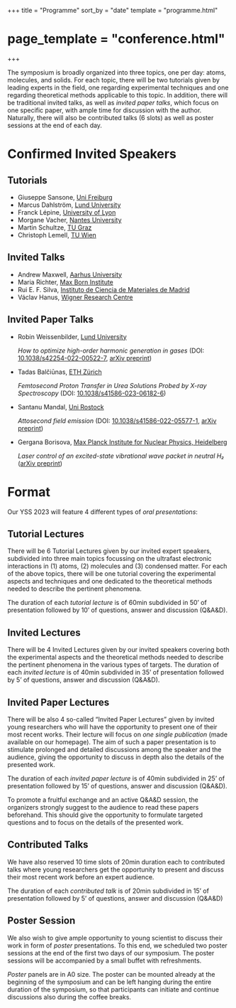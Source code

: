+++
title = "Programme"
sort_by = "date"
template = "programme.html"
# page_template = "conference.html"
+++

The symposium is broadly organized into three topics, one per day:
atoms, molecules, and solids. For each topic, there will be two
tutorials given by leading experts in the field, one regarding
experimental techniques and one regarding theoretical methods
applicable to this topic. In addition, there will be traditional
invited talks, as well as _invited paper talks_, which focus on one
specific paper, with ample time for discussion with the
author. Naturally, there will also be contributed talks (6 slots) as
well as poster sessions at the end of each day.

# Confirmed Invited Speakers

## Tutorials
- Giuseppe Sansone, [Uni Freiburg](https://www.atto.uni-freiburg.de/en)
- Marcus Dahlström, [Lund University](http://www.matfys.lth.se/staff/Marcus.Dahlstrom/index.html)
- Franck Lépine, [University of Lyon](https://ilm.univ-lyon1.fr/index.php?option=com_content&view=article&id=53)
- Morgane Vacher, [Nantes University](https://morganevacher.wordpress.com/)
- Martin Schultze, [TU Graz](https://www.tugraz.at/institute/iep/home/)
- Christoph Lemell, [TU Wien](http://concord.itp.tuwien.ac.at/~lemell/)

## Invited Talks

- Andrew Maxwell, [Aarhus University](https://asmaxwell.github.io/)
- Maria Richter, [Max Born Institute](https://mbi-berlin.de/p/mariarichter)
- Rui E. F. Silva, [Instituto de Ciencia de Materiales de Madrid](https://ruiefdasilva.wixsite.com/ruiefdasilva)
- Václav Hanus, [Wigner Research Centre](https://femtolab.hu/)

## Invited Paper Talks

- Robin Weissenbilder, [Lund University](https://www.atomic.physics.lu.se/research/attosecond-physics-from-lasers-to-applications/)

    _How to optimize high-order harmonic generation in gases_ (DOI:
    [10.1038/s42254-022-00522-7](https://doi.org/10.1038/s42254-022-00522-7),
    [arXiv preprint](https://arxiv.org/abs/2202.08202))

- Tadas Balčiūnas, [ETH Zürich](https://atto.ethz.ch/)

    _Femtosecond Proton Transfer in Urea Solutions Probed by X-ray
    Spectroscopy_ (DOI:
    [10.1038/s41586-023-06182-6](https://doi.org/10.1038/s41586-023-06182-6))

- Santanu Mandal, [Uni Rostock](https://www.xplab.physik.uni-rostock.de/)

    _Attosecond field emission_ (DOI:
    [10.1038/s41586-022-05577-1](https://doi.org/10.1038/s41586-022-05577-1),
    [arXiv preprint](https://arxiv.org/abs/2206.08895))

- Gergana Borisova, [Max Planck Institute for Nuclear Physics,
  Heidelberg](https://www.mpi-hd.mpg.de/mpi/en/research/scientific-divisions-and-groups/quantum-dynamicscontrol)

    _Laser control of an excited-state vibrational wave packet in
    neutral H₂_ ([arXiv preprint](https://arxiv.org/abs/2301.03908))

# Format

Our YSS 2023 will feature 4 different types of _oral presentations_:

## Tutorial Lectures

There will be 6 Tutorial Lectures given by our invited expert
speakers, subdivided into three main topics focussing on the ultrafast
electronic interactions in (1) atoms, (2) molecules and (3) condensed
matter. For each of the above topics, there will be one tutorial
covering the experimental aspects and techniques and one dedicated to
the theoretical methods needed to describe the pertinent phenomena.

The duration of each _tutorial lecture_ is of 60min subdivided in 50’ of
presentation followed by 10’ of questions, answer and discussion
(Q&A&D).

## Invited Lectures

There will be 4 Invited Lectures given by our invited speakers
covering both the experimental aspects and the theoretical methods
needed to describe the pertinent phenomena in the various types of
targets.  The duration of each _invited lecture_ is of 40min subdivided
in 35’ of presentation followed by 5’ of questions, answer and
discussion (Q&A&D).

## Invited Paper Lectures
There will be also 4 so-called “Invited Paper Lectures” given by
invited young researchers who will have the opportunity to present one
of their most recent works. Their lecture will focus on _one single
publication_ (made available on our homepage). The aim of such a paper
presentation is to stimulate prolonged and detailed discussions among
the speaker and the audience, giving the opportunity to discuss in
depth also the details of the presented work.

The duration of each _invited paper lecture_ is of 40min subdivided in
25’ of presentation followed by 15’ of questions, answer and
discussion (Q&A&D).

To promote a fruitful exchange and an active Q&A&D session, the
organizers strongly suggest to the audience to read these papers
beforehand. This should give the opportunity to formulate targeted
questions and to focus on the details of the presented work.

## Contributed Talks
We have also reserved 10 time slots of 20min duration each to
contributed talks where young researchers get the opportunity to
present and discuss their most recent work before an expert audience.

The duration of each _contributed talk_ is of 20min subdivided in 15’
of presentation followed by 5’ of questions, answer and discussion
(Q&A&D)

## Poster Session
We also wish to give ample opportunity to young scientist to discuss
their work in form of _poster_ presentations. To this end, we scheduled
two poster sessions at the end of the first two days of our
symposium. The poster sessions will be accompanied by a small buffet
with refreshments.

_Poster_ panels are in A0 size. The poster can be mounted already at the
beginning of the symposium and can be left hanging during the entire
duration of the symposium, so that participants can initiate and
continue discussions also during the coffee breaks.

